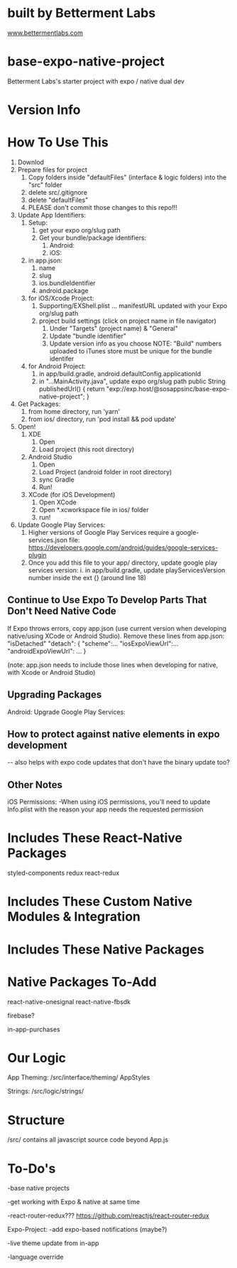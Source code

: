 # built by Betterment Labs
www.bettermentlabs.com

# base-expo-native-project
Betterment Labs's starter project with expo / native dual dev

# Version Info

# How To Use This
1. Downlod
2. Prepare files for project
    1. Copy folders inside "defaultFiles" (interface & logic folders) into the "src" folder
    2. delete src/.gitignore
    3. delete "defaultFiles"
    4. PLEASE don't commit those changes to this repo!!!
3. Update App Identifiers:
    1. Setup:
        1. get your expo org/slug path
        2. Get your bundle/package identifiers:
            1. Android:
            2. iOS:
    2. in app.json:
        1. name
        2. slug
        3. ios.bundleIdentifier
        4. android.package
    3. for iOS/Xcode Project:
        1. Supporting/EXShell.plist ... manifestURL updated with your Expo org/slug path
        2. project build settings (click on project name in file navigator)
            1. Under "Targets" (project name) & "General"
            2. Update "bundle identifier"
            3. Update version info as you choose
                NOTE: "Build" numbers uploaded to iTunes store must be unique for the bundle identifer
    4. for Android Project:
        1. in app/build.gradle, android.defaultConfig.applicationId
        2. in "...MainActivity.java", update expo org/slug path
            public String publishedUrl() { return "exp://exp.host/@sosappsinc/base-expo-native-project"; }
4. Get Packages:
    1. from home directory, run 'yarn'
    2. from ios/ directory, run 'pod install && pod update'
5. Open!
    1. XDE
        1. Open
        2. Load project (this root directory)
    2. Android Studio
        1. Open
        2. Load Project (android folder in root directory)
        3. sync Gradle
        4. Run!
    3. XCode (for iOS Development)
        1. Open XCode
        2. Open *.xcworkspace file in ios/ folder
        3. run!
6. Update Google Play Services:
    1. Higher versions of Google Play Services require a google-services.json file:
        https://developers.google.com/android/guides/google-services-plugin
    2. Once you add this file to your app/ directory, update google play services version:
        i. in app/build.gradle, update playServicesVersion number inside the ext {} (around line 18)

## Continue to Use Expo To Develop Parts That Don't Need Native Code
If Expo throws errors, copy app.json (use current version when developing native/using XCode or Android Studio).
Remove these lines from app.json:
    "isDetached"
    "detach": {
      "scheme":...
      "iosExpoViewUrl":...
      "androidExpoViewUrl": ...
    }
    
(note: app.json needs to include those lines when developing for native, with Xcode or Android Studio)

## Upgrading Packages
Android:
    Upgrade Google Play Services:

## How to protect against native elements in expo development
-- also helps with expo code updates that don't have the binary update too?

## Other Notes
iOS Permissions:
-When using iOS permissions, you'll need to update Info.plist with the reason your app needs the requested permission

# Includes These React-Native Packages
styled-components
redux
react-redux

# Includes These Custom Native Modules & Integration

# Includes These Native Packages

# Native Packages To-Add
react-native-onesignal
react-native-fbsdk

firebase?

in-app-purchases



# Our Logic
App Theming:
    /src/interface/theming/
    AppStyles

Strings:
    /src/logic/strings/

# Structure
/src/
contains all javascript source code beyond App.js

# To-Do's
-base native projects

-get working with Expo & native at same time

-react-router-redux???
https://github.com/reactjs/react-router-redux


Expo-Project:
-add expo-based notifications (maybe?)

-live theme update from in-app 

-language override